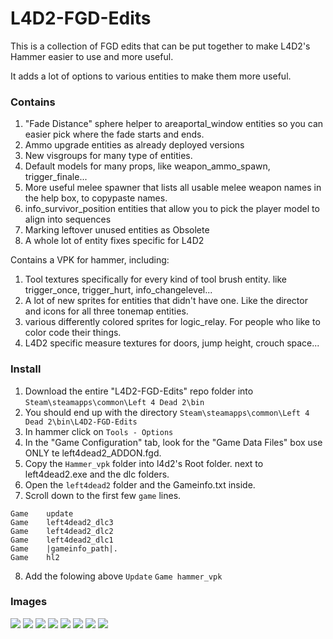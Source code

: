 # L4D2-FGD-Edits
This is a collection of FGD edits that can be put together to make L4D2's Hammer easier to use and more useful. 

It adds a lot of options to various entities to make them more useful.

### Contains
1. "Fade Distance" sphere helper to areaportal_window entities so you can easier pick where the fade starts and ends.
2. Ammo upgrade entities as already deployed versions
3. New visgroups for many type of entities.
4. Default models for many props, like weapon_ammo_spawn, trigger_finale...
5. More useful melee spawner that lists all usable melee weapon names in the help box, to copypaste names.
6. info_survivor_position entities that allow you to pick the player model to align into sequences
8. Marking leftover unused entities as Obsolete
7. A whole lot of entity fixes specific for L4D2

Contains a VPK for hammer, including:
1. Tool textures specifically for every kind of tool brush entity. like trigger_once, trigger_hurt, info_changelevel...
2. A lot of new sprites for entities that didn't have one. Like the director and icons for all three tonemap entities.
3. various differently colored sprites for logic_relay. For people who like to color code their things.
4. L4D2 specific measure textures for doors, jump height, crouch space...

### Install
1. Download the entire "L4D2-FGD-Edits" repo folder into ```Steam\steamapps\common\Left 4 Dead 2\bin```
2. You should end up with the directory ```Steam\steamapps\common\Left 4 Dead 2\bin\L4D2-FGD-Edits```
3. In hammer click on ``Tools - Options``
4. In the "Game Configuration" tab, look for the "Game Data Files" box use ONLY te left4dead2_ADDON.fgd.
5. Copy the ``Hammer_vpk`` folder into l4d2's Root folder. next to  left4dead2.exe and the dlc folders.
6. Open the ``left4dead2`` folder and the Gameinfo.txt inside.
7. Scroll down to the first few ``game`` lines.
```
Game	update
Game	left4dead2_dlc3
Game	left4dead2_dlc2
Game	left4dead2_dlc1
Game	|gameinfo_path|.
Game	hl2
```

8. Add the folowing above ``Update``
```Game hammer_vpk```

### Images
<img src="pictures/areaportalwindow.gif"/>
<img src="pictures/already_deployed_upgrades.png"/>
<img src="pictures/visgroups.png"/>
<img src="pictures/melee_spawn.png"/>
<img src="pictures/info_survivor_position.png"/>
<img src="pictures/Obsoleter.png"/>
<img src="pictures/tooltextures.png"/>
<img src="pictures/relays.png"/>
















